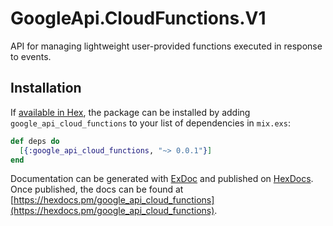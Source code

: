 # GoogleApi.CloudFunctions.V1

API for managing lightweight user-provided functions executed in response to events.

## Installation

If [available in Hex](https://hex.pm/docs/publish), the package can be installed
by adding `google_api_cloud_functions` to your list of dependencies in `mix.exs`:

```elixir
def deps do
  [{:google_api_cloud_functions, "~> 0.0.1"}]
end
```

Documentation can be generated with [ExDoc](https://github.com/elixir-lang/ex_doc)
and published on [HexDocs](https://hexdocs.pm). Once published, the docs can
be found at [https://hexdocs.pm/google_api_cloud_functions](https://hexdocs.pm/google_api_cloud_functions).
